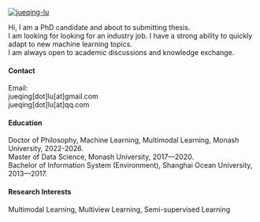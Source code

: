 

[![jueqing-lu](https://img.shields.io/badge/OverfitFlow-github-blue?logo=github)](https://github.com/OverfitFLow)

Hi, I am a PhD candidate and about to submitting thesis.\
I am looking for looking for an industry job.
I have a strong ability to quickly adapt to new machine learning topics.\
I am always open to academic discussions and knowledge exchange.

#### Contact

Email: \
jueqing[dot]lu[at]gmail.com \
jueqing[dot]lu[at]qq.com

#### Education
Doctor of Philosophy, Machine Learning, Multimodal Learning, Monash University, 2022-2026.\
Master of Data Science, Monash University, 2017—2020.\
Bachelor of Information System (Environment), Shanghai Ocean University, 2013—2017.

#### Research Interests
Multimodal Learning, Multiview Learning, Semi-supervised Learning
